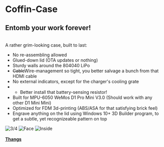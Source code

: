 # Coffin-Case
## Entomb your work forever!
\
A rather grim-looking case, built to last: 
* No re-assembling allowed
* Glued-down lid (OTA updates or nothing)
* Sturdy walls around the 804040 LiPo
* ~~Cable~~Wire-management so tight, you better salvage a bunch from that HDMI cable
* No external indicators, except for the charger's cooling grate
* * Better install that battery-sensing resistor!
* Built for MPU-6050 WeMos D1 Pro Mini V3.0 (Should work with any other D1 Mini Mini)
* Optimized for FDM 3d-printing (ABS/ASA for that satisfying brick feel)
* Engrave anything on the lid using Windows 10+ 3D Builder program, to get a subtle, yet recognizeable pattern on top

![3/4](img/Case-title-1.png "Nice cheeks eh?")
![Face](img/Case-title-2.png "Brvtal")
![Inside](img/Case-title-4.png "Guts Out")
\
\
__[Thangs](https://social.thangs.com/m/58528)__